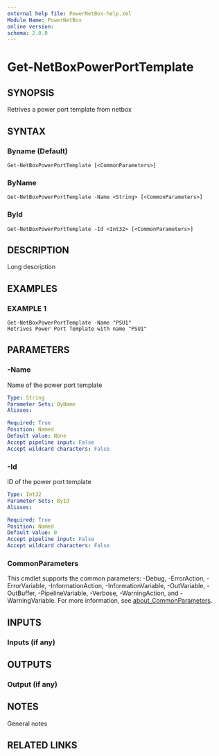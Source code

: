 ```yaml
---
external help file: PowerNetBox-help.xml
Module Name: PowerNetBox
online version:
schema: 2.0.0
---
```


# Get-NetBoxPowerPortTemplate

## SYNOPSIS
Retrives a power port template from netbox

## SYNTAX

### Byname (Default)
```
Get-NetBoxPowerPortTemplate [<CommonParameters>]
```

### ByName
```
Get-NetBoxPowerPortTemplate -Name <String> [<CommonParameters>]
```

### ById
```
Get-NetBoxPowerPortTemplate -Id <Int32> [<CommonParameters>]
```

## DESCRIPTION
Long description

## EXAMPLES

### EXAMPLE 1
```
Get-NetBoxPowerPortTemplate -Name "PSU1"
Retrives Power Port Template with name "PSU1"
```

## PARAMETERS

### -Name
Name of the power port template

```yaml
Type: String
Parameter Sets: ByName
Aliases:

Required: True
Position: Named
Default value: None
Accept pipeline input: False
Accept wildcard characters: False
```

### -Id
ID of the power port template

```yaml
Type: Int32
Parameter Sets: ById
Aliases:

Required: True
Position: Named
Default value: 0
Accept pipeline input: False
Accept wildcard characters: False
```

### CommonParameters
This cmdlet supports the common parameters: -Debug, -ErrorAction, -ErrorVariable, -InformationAction, -InformationVariable, -OutVariable, -OutBuffer, -PipelineVariable, -Verbose, -WarningAction, and -WarningVariable. For more information, see [about_CommonParameters](http://go.microsoft.com/fwlink/?LinkID=113216).

## INPUTS

### Inputs (if any)
## OUTPUTS

### Output (if any)
## NOTES
General notes

## RELATED LINKS

